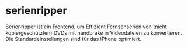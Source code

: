 serienripper
============

Serienripper ist ein Frontend, um Effizient Fernsehserien von (nicht kopiergeschützten) DVDs mit handbrake in Videodateien zu konvertieren. Die Standardeinstellungen sind für das iPhone optimiert.
